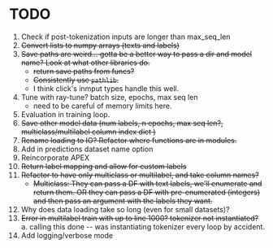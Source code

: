 # TODO

1. Check if post-tokenization inputs are longer than max_seq_len
2. ~~Convert lists to numpy arrays (texts and labels)~~
3. ~~Save paths are weird... gotta be a better way to pass a dir and model name? Look at what other libraries do.~~
    - ~~return save paths from funcs?~~
    - ~~Consistently use `pathlib`.~~
    - I think click's inmput types handle this well.
4. Tune with ray-tune? batch size, epochs, max seq len
    - need to be careful of memory limits here.
5. Evaluation in training loop.
6. ~~Save other model data (num labels, n epochs, max seq len?, multiclass/multilabel column index dict )~~
7. ~~Rename loading to IO? Refactor where functions are in modules.~~
8. Add in predictions dataset name option
9. Reincorporate APEX
10. ~~Return label mapping and allow for custom labels~~
11. ~~Refactor to have only multiclass or multilabel, and take column names?~~
    - ~~Multiclass: They can pass a DF with text labels, we'll enumerate and return them. OR they can pass a DF with pre-enumerated (integers) and then pass an argument with the labels they want.~~
12. Why does data loading take so long (even for small datasets)?
13. ~~Error in multilabel train with up to line 1000? tokenizer not instantiated?~~
    a. calling this done -- was instantiating tokenizer every loop by accident. 
14. Add logging/verbose mode